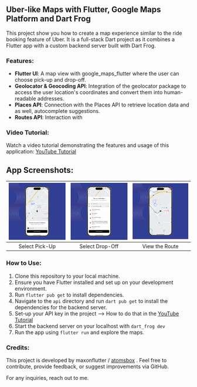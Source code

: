 ## Uber-like Maps with Flutter, Google Maps Platform and Dart Frog
This project show you how to create a map experience similar to the ride booking feature of Uber. It is a full-stack Dart project as it combines a Flutter app with a custom backend server built with Dart Frog. 

### Features:
- **Flutter UI**: A map view with google_maps_flutter where the user can choose pick-up and drop-off. 
- **Geolocator & Geocoding API**: Integration of the geolocator package to access the user location's coordinates and convert them into human-readable addresses. 
- **Places API**: Connection with the Places API to retrieve location data and as well, autocomplete suggestions. 
- **Routes API**: Interaction with 

### Video Tutorial:
Watch a video tutorial demonstrating the features and usage of this application: [YouTube Tutorial](https://youtu.be/fGV_3-XqKz8)

## App Screenshots: 
|![Intro](screenshots/app_1.png) | ![Login](screenshots/app_2.png) | ![Home](screenshots/app_3.png) |
|:---:|:---:|:---:|
| Select Pick-Up | Select Drop-Off | View the Route |

### How to Use:
1. Clone this repository to your local machine.
2. Ensure you have Flutter installed and set up on your development environment.
3. Run `flutter pub get` to install dependencies.
4. Navigate to the `api` directory and run `dart pub get` to install the dependencies for the backend server. 
5. Set-up your API key in the project --> How to do that in the [YouTube Tutorial](https://youtu.be/fGV_3-XqKz8) 
6. Start the backend server on your localhost with `dart_frog dev`
7. Run the app using `flutter run` and explore the maps.

### Credits:
This project is developed by maxonflutter / [atomsbox](https://atomsbox.com) . Feel free to contribute, provide feedback, or suggest improvements via GitHub.

For any inquiries, reach out to me. 
